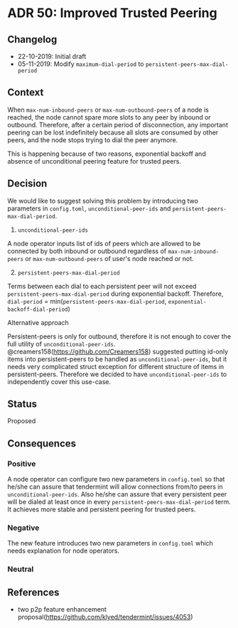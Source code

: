 # ADR 50: Improved Trusted Peering

## Changelog
* 22-10-2019: Initial draft
* 05-11-2019: Modify `maximum-dial-period` to `persistent-peers-max-dial-period`

## Context

When `max-num-inbound-peers` or `max-num-outbound-peers` of a node is reached, the node cannot spare more slots to any peer 
by inbound or outbound. Therefore, after a certain period of disconnection, any important peering can be lost indefinitely 
because all slots are consumed by other peers, and the node stops trying to dial the peer anymore.

This is happening because of two reasons, exponential backoff and absence of unconditional peering feature for trusted peers.


## Decision

We would like to suggest solving this problem by introducing two parameters in `config.toml`, `unconditional-peer-ids` and 
`persistent-peers-max-dial-period`. 

1) `unconditional-peer-ids`

A node operator inputs list of ids of peers which are allowed to be connected by both inbound or outbound regardless of 
`max-num-inbound-peers` or `max-num-outbound-peers` of user's node reached or not.

2) `persistent-peers-max-dial-period`

Terms between each dial to each persistent peer will not exceed `persistent-peers-max-dial-period` during exponential backoff. 
Therefore, `dial-period` = min(`persistent-peers-max-dial-period`, `exponential-backoff-dial-period`)

Alternative approach

Persistent-peers is only for outbound, therefore it is not enough to cover the full utility of `unconditional-peer-ids`. 
@creamers158(https://github.com/Creamers158) suggested putting id-only items into persistent-peers to be handled as 
`unconditional-peer-ids`, but it needs very complicated struct exception for different structure of items in persistent-peers.
Therefore we decided to have `unconditional-peer-ids` to independently cover this use-case.

## Status

Proposed

## Consequences

### Positive

A node operator can configure two new parameters in `config.toml` so that he/she can assure that tendermint will allow connections
from/to peers in `unconditional-peer-ids`. Also he/she can assure that every persistent peer will be dialed at least once in every 
`persistent-peers-max-dial-period` term. It achieves more stable and persistent peering for trusted peers.

### Negative

The new feature introduces two new parameters in `config.toml` which needs explanation for node operators.

### Neutral

## References

* two p2p feature enhancement proposal(https://github.com/klyed/tendermint/issues/4053)
